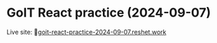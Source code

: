 # GoIT React practice (2024-09-07)

Live site: 🔗[goit-react-practice-2024-09-07.reshet.work](https://goit-react-practice-2024-09-07.reshet.work/)
